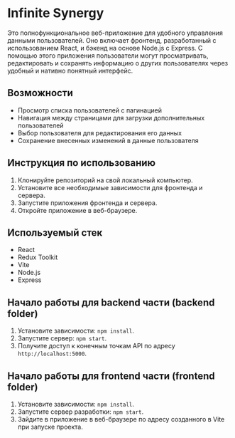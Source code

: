 # Infinite Synergy

Это полнофункциональное веб-приложение для удобного управления данными пользователей. Оно включает фронтенд, разработанный с использованием React, и бэкенд на основе Node.js с Express. С помощью этого приложения пользователи могут просматривать, редактировать и сохранять информацию о других пользователях через удобный и нативно понятный интерфейс.

## Возможности
- Просмотр списка пользователей с пагинацией
- Навигация между страницами для загрузки дополнительных пользователей
- Выбор пользователя для редактирования его данных
- Сохранение внесенных изменений в данные пользователя

## Инструкция по использованию
1. Клонируйте репозиторий на свой локальный компьютер.
2. Установите все необходимые зависимости для фронтенда и сервера.
3. Запустите приложения фронтенда и сервера.
4. Откройте приложение в веб-браузере.

## Используемый стек
- React
- Redux Toolkit
- Vite
- Node.js
- Express


## Начало работы для backend части (backend folder)
1. Установите зависимости: `npm install`.
2. Запустите сервер: `npm start`.
3. Получите доступ к конечным точкам API по адресу `http://localhost:5000`.

## Начало работы для frontend части (frontend folder)
1. Установите зависимости: `npm install`.
2. Запустите сервер разработки: `npm start`.
3. Зайдите в приложение в веб-браузере по адресу созданного в Vite при запуске проекта.
